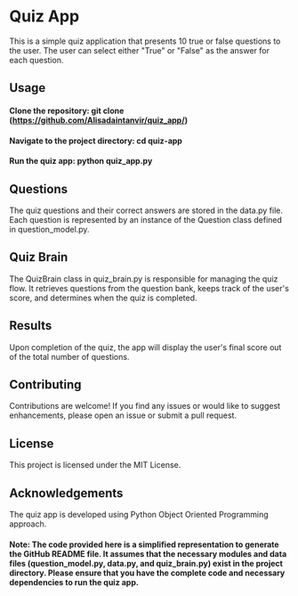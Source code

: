 # Quiz App
This is a simple quiz application that presents 10 true or false questions to the user. The user can select either "True" or "False" as the answer for each question.

## Usage
#### Clone the repository: git clone (https://github.com/Alisadaintanvir/quiz_app/)

#### Navigate to the project directory: cd quiz-app

#### Run the quiz app: python quiz_app.py

## Questions
The quiz questions and their correct answers are stored in the data.py file. Each question is represented by an instance of the Question class defined in question_model.py.

## Quiz Brain
The QuizBrain class in quiz_brain.py is responsible for managing the quiz flow. It retrieves questions from the question bank, keeps track of the user's score, and determines when the quiz is completed.

## Results
Upon completion of the quiz, the app will display the user's final score out of the total number of questions.

## Contributing
Contributions are welcome! If you find any issues or would like to suggest enhancements, please open an issue or submit a pull request.

## License
This project is licensed under the MIT License.

## Acknowledgements
The quiz app is developed using Python Object Oriented Programming approach.

#### Note: The code provided here is a simplified representation to generate the GitHub README file. It assumes that the necessary modules and data files (question_model.py, data.py, and quiz_brain.py) exist in the project directory. Please ensure that you have the complete code and necessary dependencies to run the quiz app.
